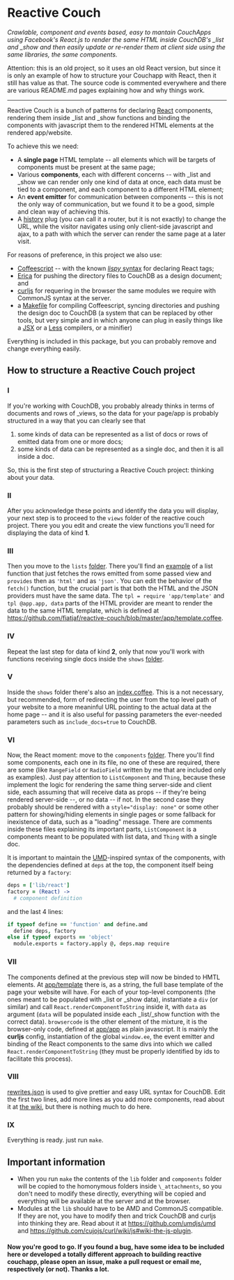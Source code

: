 # Reactive Couch

_Crawlable, component and events based, easy to mantain CouchApps using Facebook's React.js to render the same HTML inside CouchDB's \_list and \_show and then easily update or re-render them at client side using the same libraries, the same components._

Attention: this is an old project, so it uses an old React version, but since it is only an example of how to structure your Couchapp with React, then it still has value as that. The source code is commented everywhere and there are various README.md pages explaining how and why things work.

---

Reactive Couch is a bunch of patterns for declaring [React](http://facebook.github.io/react/) components, rendering them inside \_list and \_show functions and binding the components with javascript them to the rendered HTML elements at the rendered app/website.

To achieve this we need:

* A __single page__ HTML template -- all elements which will be targets of components must be present at the same page;
* Various __components__, each with different concerns -- with \_list and \_show we can render only one kind of data at once, each data must be tied to a component, and each component to a different HTML element;
* An __event emitter__ for communication between components -- this is not the only way of communication, but we found it to be a good, simple and clean way of achieving this.
* A [history](https://github.com/fiatjaf/reactive-couch/blob/master/lib/history.coffee) plug (you can call it a router, but it is not exactly) to change the URL, while the visitor navigates using only client-side javascript and ajax, to a path with which the server can render the same page at a later visit.

For reasons of preference, in this project we also use:

* [Coffeescript](http://coffeescript.org/) -- with the known [_lispy_ syntax](http://blog.vjeux.com/2013/javascript/react-coffeescript.html) for declaring React tags;
* [Erica](https://github.com/benoitc/erica) for pushing the directory files to CouchDB as a design document; and
* [curljs](https://github.com/cujojs/curl) for requering in the browser the same modules we require with CommonJS syntax at the server.
* a [Makefile](https://github.com/fiatjaf/reactive-couch/blob/master/Makefile) for compiling Coffeescript, syncing directories and pushing the design doc to CouchDB (a system that can be replaced by other tools, but very simple and in which anyone can plug in easily things like a [JSX](http://facebook.github.io/react/jsx-compiler.html) or a [Less](http://lesscss.org/) compilers, or a minifier)

Everything is included in this package, but you can probably remove and change everything easily.

## How to structure a Reactive Couch project

### I
If you're working with CouchDB, you probably already thinks in terms of documents and rows of \_views, so the data for your page/app is probably structured in a way that you can clearly see that

1. some kinds of data can be represented as a list of docs or rows of emitted data from one or more docs;
2. some kinds of data can be represented as a single doc, and then it is all inside a doc.

So, this is the first step of structuring a Reactive Couch project: thinking about your data.

### II
After you acknowledge these points and identify the data you will display, your next step is to proceed to the `views` folder of the reactive couch project. There you you edit and create the view functions you'll need for displaying the data of kind __1__.

### III
Then you move to the `lists` [folder](https://github.com/fiatjaf/reactive-couch/tree/master/lists). There you'll find an [example](https://github.com/fiatjaf/reactive-couch/blob/master/lists/standardListOfSomeKindOfThing.coffee) of a list function that just fetches the rows emitted from some passed view and `provides` then as `'html'` and as `'json'`. You can edit the behavior of the `fetch()` function, but the crucial part is that both the HTML and the JSON providers must have the same data. The `tpl = require 'app/template'` and `tpl @app.app, data` parts of the HTML provider are meant to render the data to the same HTML template, which is defined at https://github.com/fiatjaf/reactive-couch/blob/master/app/template.coffee.

### IV
Repeat the last step for data of kind __2__, only that now you'll work with functions receiving single docs inside the `shows` [folder](https://github.com/fiatjaf/reactive-couch/tree/master/shows).

### V
Inside the `shows` folder there's also an [index.coffee](https://github.com/fiatjaf/reactive-couch/blob/master/shows/index.coffee). This is a not necessary, but recommended, form of redirecting the user from the top level path of your website to a more meaninful URL pointing to the actual data at the home page -- and it is also useful for passing parameters the ever-needed parameters such as `include_docs=true` to CouchDB.

### VI
Now, the React moment: move to the `components` [folder](https://github.com/fiatjaf/reactive-couch/tree/master/components). There you'll find some components, each one in its file, no one of these are required, there are some (like `RangeField` or `RadioField` written by me that are included only as examples). Just pay attention to `ListComponent` and `Thing`, because these implement the logic for rendering the same thing server-side and client side, each assuming that will receive data as props -- if they're being rendered server-side --, or no data -- if not. In the second case they probably should be rendered with a `style="display: none"` or some other pattern for showing/hiding elements in single pages or some fallback for inexistence of data, such as a "loading" message. There are comments inside these files explaining its important parts, `ListComponent` is a components meant to be populated with list data, and `Thing` with a single doc.

It is important to maintain the [UMD](https://github.com/umdjs/umd)-inspired syntax of the components, with the dependencies defined at `deps` at the top, the component itself being returned by a `factory`:
```coffeescript
deps = ['lib/react']
factory = (React) ->
  # component definition
```
and the last 4 lines:
```coffeescript
if typeof define == 'function' and define.amd
  define deps, factory
else if typeof exports == 'object'
  module.exports = factory.apply @, deps.map require
```

### VII
The components defined at the previous step will now be binded to HMTL elements. At [app/template](https://github.com/fiatjaf/reactive-couch/blob/master/app/template.coffee) there is, as a string, the full base template of the page your website will have. For each of your top-level components (the ones meant to be populated with \_list or \_show data), instantiate a `div` (or similar) and call `React.renderComponentToString` inside it, with `data` as argument (`data` will be populated inside each \_list/\_show function with the correct data). `browsercode` is the other element of the mixture, it is the browser-only code, defined at [app/app](https://github.com/fiatjaf/reactive-couch/blob/master/app/app.coffee) as plain javascript. It is mainly the __curljs__ config, instantiation of the global `window.ee`, the event emitter and binding of the React components to the same divs into which we called `React.renderComponentToString` (they must be properly identified by ids to facilitate this process).

### VIII
[rewrites.json](https://github.com/fiatjaf/reactive-couch/blob/master/rewrites.json) is used to give prettier and easy URL syntax for CouchDB. Edit the first two lines, add more lines as you add more components, read about it at [the wiki](https://wiki.apache.org/couchdb/Rewriting_urls), but there is nothing much to do here.

### IX
Everything is ready. just run `make`.

## Important information

* When you run `make` the contents of the `lib` folder and `components` folder will be copied to the homonymous folders inside `\_attachments`, so you don't need to modify these directly, everything will be copied and everything will be available at the server and at the browser.
* Modules at the `lib` should have to be AMD and CommonJS compatible. If they are not, you have to modify then and trick CouchDB and curljs into thinking they are. Read about it at https://github.com/umdjs/umd and https://github.com/cujojs/curl/wiki/js#wiki-the-js-plugin.

#### Now you're good to go. If you found a bug, have some idea to be included here or developed a totally different approach to building reactive couchapp, please open an issue, make a pull request or email me, respectively (or not). Thanks a lot.
